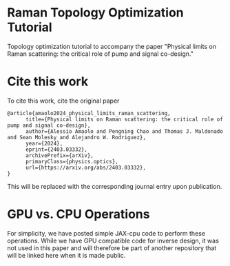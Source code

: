 # Raman Topology Optimization Tutorial
Topology optimization tutorial to accompany the paper "Physical limits on Raman scattering: the critical role of pump and signal co-design." 

# Cite this work 
To cite this work, cite the original paper 
```
@article{amaolo2024_physical_limits_raman_scattering,
      title={Physical limits on Raman scattering: the critical role of pump and signal co-design}, 
      author={Alessio Amaolo and Pengning Chao and Thomas J. Maldonado and Sean Molesky and Alejandro W. Rodriguez},
      year={2024},
      eprint={2403.03332},
      archivePrefix={arXiv},
      primaryClass={physics.optics},
      url={https://arxiv.org/abs/2403.03332}, 
}
```
This will be replaced with the corresponding journal entry upon publication. 

# GPU vs. CPU Operations
For simplicity, we have posted simple JAX-cpu code to perform these operations. While we have GPU compatible code for inverse design, it was not used in this paper and will therefore be part of another repository that will be linked here when it is made public. 

